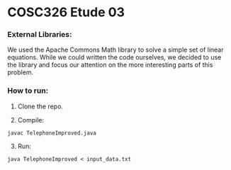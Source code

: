 # COSC326 Etude 03

### External Libraries:
We used the Apache Commons Math library to solve a simple set of linear equations. While we could written the code ourselves, we decided to use the library and focus our attention on the more interesting parts of this problem.

### How to run:
1. Clone the repo.  
<!-- Key: unix | windows
```
python3 -m venv venv | python -m venv C:\path\to\new\virtual\environment
source venv/bin/activate | C:\> <venv>\Scripts\activate.bat
pip install -r requirements.txt
python random-points.py {n-points} > input.txt
python etude-03.py < input.txt
``` -->

2. Compile: 
```
javac TelephoneImproved.java
```
3. Run:
```
java TelephoneImproved < input_data.txt 
 ```